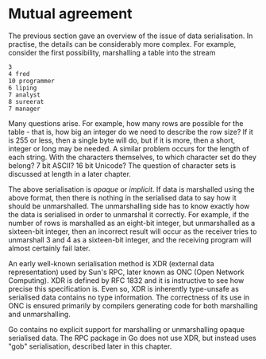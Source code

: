 # Mutual agreement

The previous section gave an overview of the issue of data serialisation. In practise, the details can be considerably more complex. For example, consider the first possibility, marshalling a table into the stream

    3
    4 fred
    10 programmer
    6 liping
    7 analyst
    8 sureerat
    7 manager
    

Many questions arise. For example, how many rows are possible for the table - that is, how big an integer do we need to describe the row size? If it is 255 or less, then a single byte will do, but if it is more, then a short, integer or long may be needed. A similar problem occurs for the length of each string. With the characters themselves, to which character set do they belong? 7 bit ASCII? 16 bit Unicode? The question of character sets is discussed at length in a later chapter.

The above serialisation is *opaque* or *implicit*. If data is marshalled using the above format, then there is nothing in the serialised data to say how it should be unmarshalled. The unmarshalling side has to know exactly how the data is serialised in order to unmarshal it correctly. For example, if the number of rows is marshalled as an eight-bit integer, but unmarshalled as a sixteen-bit integer, then an incorrect result will occur as the receiver tries to unmarshall 3 and 4 as a sixteen-bit integer, and the receiving program will almost certainly fail later.

An early well-known serialisation method is XDR (external data representation) used by Sun's RPC, later known as ONC (Open Network Computing). XDR is defined by RFC 1832 and it is instructive to see how precise this specification is. Even so, XDR is inherently type-unsafe as serialised data contains no type information. The correctness of its use in ONC is ensured primarily by compilers generating code for both marshalling and unmarshalling.

Go contains no explicit support for marshalling or unmarshalling opaque serialised data. The RPC package in Go does not use XDR, but instead uses "gob" serialisation, described later in this chapter. 